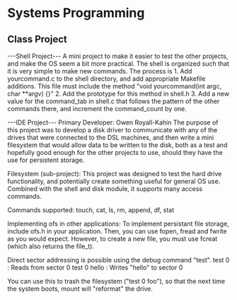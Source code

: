 # Systems Programming
## Class Project

---Shell Project---
A mini project to make it easier to test the other projects,
and make the OS seem a bit more practical. The shell is organized
such that it is very simple to make new commands. The process is
    1. Add yourcommand.c to the shell directory, and add appropriate
    Makefile additions. This file must include the method 
        "void yourcommand(int argc, char **argv) {}"
    2. Add the prototype  for this method in shell.h
    3. Add a new value for the command_tab in shell.c that follows the
    pattern of the other commands there, and increment the command_count
    by one.

---IDE Project---
Primary Developer: Owen Royall-Kahin
The purpose of this project was to develop a disk driver to communicate with
any of the drives that were connected to the DSL machines, and then write a mini
filesystem that would allow data to be written to the disk, both as a test and
hopefully good enough for the other projects to use, should they have the use 
for persistent storage.

Filesystem (sub-project):
This project was designed to test the hard drive functionality, and potentially
create something useful for general OS use. Combined with the shell and disk 
module, it supports many access commands.

Commands supported:
	touch, cat, ls, rm, append, df, stat
	
Implementing ofs in other applications:
To implement persistant file storage, include ofs.h in your application. Then,
you can use fopen, fread and fwrite as you would expect. However, to create a 
new file, you must use fcreat (which also returns the file_t).
	
Direct sector addressing is possible using the debug command "test".
	test 0 : Reads from sector 0
	test 0 hello : Writes "hello" to sector 0
	
You can use this to trash the filesystem ("test 0 foo"), so that the next time 
the system boots, mount will "reformat" the drive.


